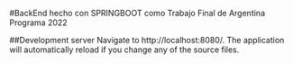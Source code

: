 #BackEnd hecho con SPRINGBOOT como Trabajo Final de Argentina Programa 2022


##Development server
 Navigate to http://localhost:8080/. The application will automatically reload if you change any of the source files.


